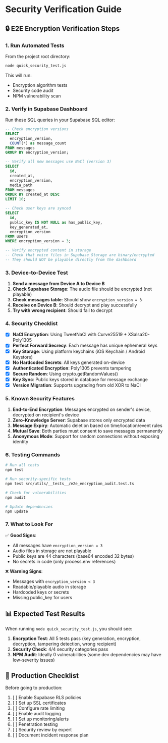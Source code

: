 # Security Verification Guide

## 🔒 E2E Encryption Verification Steps

### 1. Run Automated Tests

From the project root directory:

```bash
node quick_security_test.js
```

This will run:
- Encryption algorithm tests
- Security code audit
- NPM vulnerability scan

### 2. Verify in Supabase Dashboard

Run these SQL queries in your Supabase SQL editor:

```sql
-- Check encryption versions
SELECT 
  encryption_version, 
  COUNT(*) as message_count 
FROM messages 
GROUP BY encryption_version;

-- Verify all new messages use NaCl (version 3)
SELECT 
  id, 
  created_at, 
  encryption_version,
  media_path
FROM messages 
ORDER BY created_at DESC 
LIMIT 10;

-- Check user keys are synced
SELECT 
  id, 
  public_key IS NOT NULL as has_public_key,
  key_generated_at,
  encryption_version
FROM users
WHERE encryption_version = 3;

-- Verify encrypted content in storage
-- Check that voice files in Supabase Storage are binary/encrypted
-- They should NOT be playable directly from the dashboard
```

### 3. Device-to-Device Test

1. **Send a message from Device A to Device B**
2. **Check Supabase Storage**: The audio file should be encrypted (not playable)
3. **Check messages table**: Should show `encryption_version = 3`
4. **Receive on Device B**: Should decrypt and play successfully
5. **Try with wrong recipient**: Should fail to decrypt

### 4. Security Checklist

- [x] **NaCl Encryption**: Using TweetNaCl with Curve25519 + XSalsa20-Poly1305
- [x] **Perfect Forward Secrecy**: Each message has unique ephemeral keys
- [x] **Key Storage**: Using platform keychains (iOS Keychain / Android Keystore)
- [x] **No Hardcoded Secrets**: All keys generated on-device
- [x] **Authenticated Encryption**: Poly1305 prevents tampering
- [x] **Secure Random**: Using crypto.getRandomValues()
- [x] **Key Sync**: Public keys stored in database for message exchange
- [x] **Version Migration**: Supports upgrading from old XOR to NaCl

### 5. Known Security Features

1. **End-to-End Encryption**: Messages encrypted on sender's device, decrypted on recipient's device
2. **Zero-Knowledge Server**: Supabase stores only encrypted data
3. **Message Expiry**: Automatic deletion based on time/location/event rules
4. **Mutual Save**: Both parties must consent to save messages permanently
5. **Anonymous Mode**: Support for random connections without exposing identity

### 6. Testing Commands

```bash
# Run all tests
npm test

# Run security-specific tests
npm test src/utils/__tests__/e2e_encryption_audit.test.ts

# Check for vulnerabilities
npm audit

# Update dependencies
npm update
```

### 7. What to Look For

✅ **Good Signs**:
- All messages have `encryption_version = 3`
- Audio files in storage are not playable
- Public keys are 44 characters (base64 encoded 32 bytes)
- No secrets in code (only process.env references)

❌ **Warning Signs**:
- Messages with `encryption_version < 3`
- Readable/playable audio in storage
- Hardcoded keys or secrets
- Missing public_key for users

## 📊 Expected Test Results

When running `node quick_security_test.js`, you should see:

1. **Encryption Test**: All 5 tests pass (key generation, encryption, decryption, tampering detection, wrong recipient)
2. **Security Check**: 4/4 security categories pass
3. **NPM Audit**: Ideally 0 vulnerabilities (some dev dependencies may have low-severity issues)

## 🚀 Production Checklist

Before going to production:

1. [ ] Enable Supabase RLS policies
2. [ ] Set up SSL certificates
3. [ ] Configure rate limiting
4. [ ] Enable audit logging
5. [ ] Set up monitoring/alerts
6. [ ] Penetration testing
7. [ ] Security review by expert
8. [ ] Document incident response plan